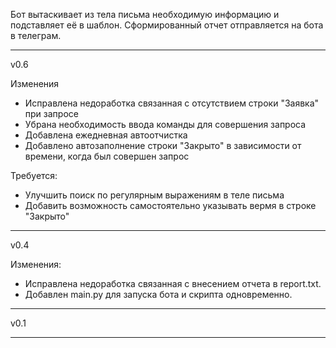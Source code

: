 Бот вытаскивает из тела письма необходимую информацию и подставляет её в шаблон. Сформированный отчет отправляется на бота в телеграм.

---------------

v0.6

Изменения
- Исправлена недоработка связанная с отсутствием строки "Заявка" при запросе
- Убрана необходимость ввода команды для совершения запроса
- Добавлена ежедневная автоотчистка
- Добавлено автозаполнение строки "Закрыто" в зависимости от времени, когда был совершен запрос

Требуется:
- Улучшить поиск по регулярным выражениям в теле письма
- Добавить возможность самостоятельно указывать вермя в строке "Закрыто"

---------------

v0.4

Изменения:
- Исправлена недоработка связанная с внесением отчета в report.txt.
- Добавлен main.py для запуска бота и скрипта одновременно.

---------------

v0.1

---------------
